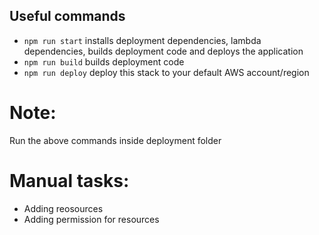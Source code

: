 ## Useful commands

-    `npm run start` installs deployment dependencies, lambda dependencies, builds deployment code and deploys the
     application
-    `npm run build` builds deployment code
-    `npm run deploy` deploy this stack to your default AWS account/region


# Note:
   Run the above commands inside deployment folder 


# Manual tasks:
- Adding reosources 
- Adding permission for resources